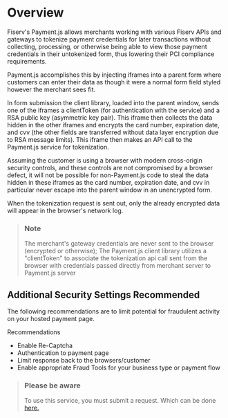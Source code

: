 # Overview

Fiserv's Payment.js allows merchants working with various Fiserv APIs and gateways to tokenize payment credentials for later transactions without collecting, processing, or otherwise being able to view those payment credentials in their untokenized form, thus lowering their PCI compliance requirements.

Payment.js accomplishes this by injecting iframes into a parent form where customers can enter their data as though it were a normal form field styled however the merchant sees fit.

In form submission the client library, loaded into the parent window, sends one of the iframes a clientToken (for authentication with the service) and a RSA public key (asymmetric key pair). This iframe then collects the data hidden in the other iframes and encrypts the card number, expiration date, and cvv (the other fields are transferred without data layer encryption due to RSA message limits). This iframe then makes an API call to the Payment.js service for tokenization.

Assuming the customer is using a browser with modern cross-origin security controls, and these controls are not compromised by a browser defect, it will not be possible for non-Payment.js code to steal the data hidden in these iframes as the card number, expiration date, and cvv in particular never escape into the parent window in an unencrypted form.

When the tokenization request is sent out, only the already encrypted data will appear in the browser's network log.

> ### Note
> The merchant's gateway credentials are never sent to the browser (encrypted or otherwise); The Payment.js client library utilizes a "clientToken" to associate the tokenization api call sent from the browser with credentials passed directly from merchant server to Payment.js server

## Additional Security Settings Recommended

The following recommendations are to limit potential for fraudulent activity on your hosted payment page.

Recommendations
- Enable Re-Captcha
- Authentication to payment page
- Limit response back to the browsers/customer
- Enable appropriate Fraud Tools for your business type or payment flow

> ### Please be aware
> To use this service, you must submit a request. Which can be done [here.](https://docs.firstdata.com/req/paymentjs)
